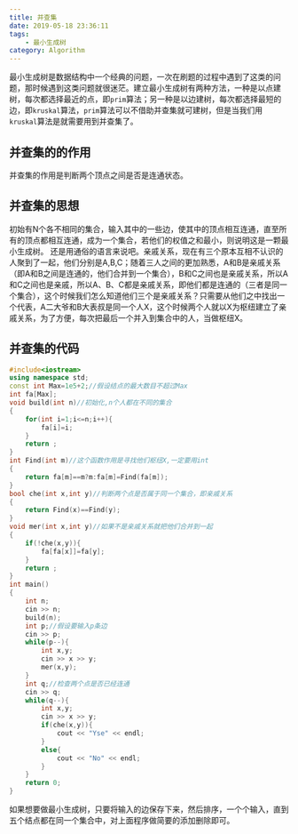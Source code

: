 ```yaml
---
title: 并查集
date: 2019-05-18 23:36:11
tags: 
    - 最小生成树
category: Algorithm
---
```

最小生成树是数据结构中一个经典的问题，一次在刷题的过程中遇到了这类的问题，那时候遇到这类问题就很迷茫。建立最小生成树有两种方法，一种是以点建树，每次都选择最近的点，即`prim`算法；另一种是以边建树，每次都选择最短的边，即`kruskal`算法，`prim`算法可以不借助并查集就可建树，但是当我们用`kruskal`算法是就需要用到并查集了。

## 并查集的的作用

并查集的作用是判断两个顶点之间是否是连通状态。

## 并查集的思想

初始有N个各不相同的集合，输入其中的一些边，使其中的顶点相互连通，直至所有的顶点都相互连通，成为一个集合，若他们的权值之和最小，则说明这是一颗最小生成树。
还是用通俗的语言来说吧。亲戚关系，现在有三个原本互相不认识的人聚到了一起，他们分别是A,B,C；随着三人之间的更加熟悉，A和B是亲戚关系（即A和B之间是连通的，他们合并到一个集合），B和C之间也是亲戚关系，所以A和C之间也是亲戚，所以A、B、C都是亲戚关系，即他们都是连通的（三者是同一个集合），这个时候我们怎么知道他们三个是亲戚关系？只需要从他们之中找出一个代表，A二大爷和B大表叔是同一个人X，这个时候两个人就以X为枢纽建立了亲戚关系，为了方便，每次把最后一个并入到集合中的人，当做枢纽X。

## 并查集的代码

```cpp
#include<iostream>
using namespace std;
const int Max=1e5+2;//假设结点的最大数目不超过Max
int fa[Max];
void build(int n)//初始化,n个人都在不同的集合
{
    for(int i=1;i<=n;i++){
        fa[i]=i;
    }
    return ;
}
int Find(int m)//这个函数作用是寻找他们枢纽X,一定要用int
{
    return fa[m]==m?m:fa[m]=Find(fa[m]);
}
bool che(int x,int y)//判断两个点是否属于同一个集合，即亲戚关系
{
    return Find(x)==Find(y);
}
void mer(int x,int y)//如果不是亲戚关系就把他们合并到一起
{
    if(!che(x,y)){
        fa[fa[x]]=fa[y];
    }
    return ;
}
int main()
{
    int n;
    cin >> n;
    build(n);
    int p;//假设要输入p条边
    cin >> p;
    while(p--){
        int x,y;
        cin >> x >> y;
        mer(x,y);
    }
    int q;//检查两个点是否已经连通
    cin >> q;
    while(q--){
        int x,y;
        cin >> x >> y;
        if(che(x,y)){
            cout << "Yse" << endl;
        }
        else{
            cout << "No" << endl;
        }
    }
    return 0;
}
```

如果想要做最小生成树，只要将输入的边保存下来，然后排序，一个个输入，直到五个结点都在同一个集合中，对上面程序做简要的添加删除即可。